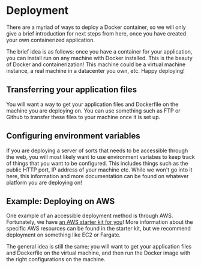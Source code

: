 # Deployment

There are a myriad of ways to deploy a Docker container, so we will only give a brief introduction for next steps from here, once you have created your own containerized application.

The brief idea is as follows: once you have a container for your application, you can install run on any machine with Docker installed. This is the beauty of Docker and containerization! This machine could be a virtual machine instance, a real machine in a datacenter you own, etc. Happy deploying!


## Transferring your application files

You will want a way to get your application files and Dockerfile on the machine you are deploying on. You can use something such as FTP or Github to transfer these files to your machine once it is set up.

## Configuring environment variables

If you are deploying a server of sorts that needs to be accessible through the web, you will most likely want to use environment variabes to keep track of things that you want to be configured. This includes things such as the public HTTP port, IP address of your machine etc. While we won't go into it here, this information and more documentation can be found on whatever platform you are deploying on!

## Example: Deploying on AWS

One example of an accessible deployment method is through AWS. Fortunately, we have [an AWS starter kit for you](https://docs.google.com/document/d/1XzteamYwFEGRTGTG8m8biIxA0nPVrh-IvYqymYOVnQ4/edit)! More information about the specific AWS resources can be found in the starter kit, but we recommend deployment on something like EC2 or Fargate.

The general idea is still the same; you will want to get your application files and Dockerfile on the virtual machine, and then run the Docker image with the right configurations on the machine.